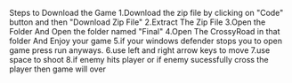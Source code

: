 Steps to Download the Game
1.Download the zip file by clicking on "Code" button and then "Download Zip File"
2.Extract The Zip File
3.Open the Folder And Open the folder named "Final"
4.Open The CrossyRoad in that folder And Enjoy your game
5.if your windows defender stops you to open game press run anyways.
6.use left and right arrow keys to move
7.use space to shoot
8.if enemy hits player or if enemy sucessfully cross the player then game will over
